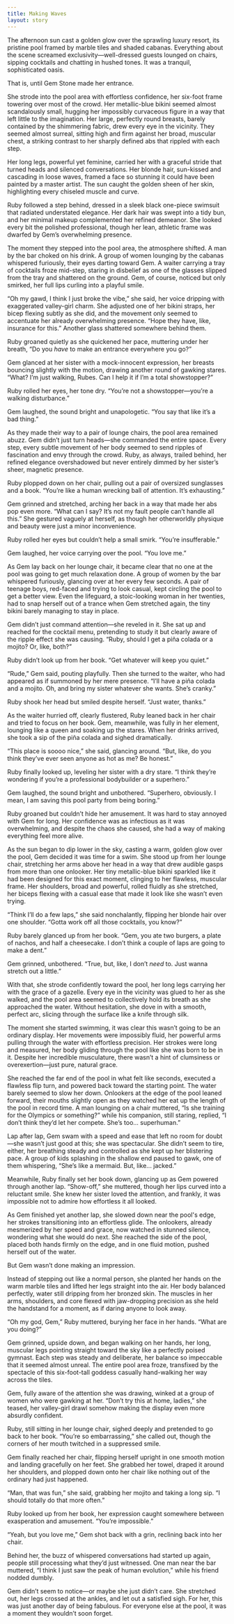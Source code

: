```yaml
---
title: Making Waves
layout: story
---
```


The afternoon sun cast a golden glow over the sprawling luxury resort, its pristine pool framed by marble tiles and shaded cabanas. Everything about the scene screamed exclusivity—well-dressed guests lounged on chairs, sipping cocktails and chatting in hushed tones. It was a tranquil, sophisticated oasis.

That is, until Gem Stone made her entrance.

She strode into the pool area with effortless confidence, her six-foot frame towering over most of the crowd. Her metallic-blue bikini seemed almost scandalously small, hugging her impossibly curvaceous figure in a way that left little to the imagination. Her large, perfectly round breasts, barely contained by the shimmering fabric, drew every eye in the vicinity. They seemed almost surreal, sitting high and firm against her broad, muscular chest, a striking contrast to her sharply defined abs that rippled with each step. 

Her long legs, powerful yet feminine, carried her with a graceful stride that turned heads and silenced conversations. Her blonde hair, sun-kissed and cascading in loose waves, framed a face so stunning it could have been painted by a master artist. The sun caught the golden sheen of her skin, highlighting every chiseled muscle and curve. 

Ruby followed a step behind, dressed in a sleek black one-piece swimsuit that radiated understated elegance. Her dark hair was swept into a tidy bun, and her minimal makeup complemented her refined demeanor. She looked every bit the polished professional, though her lean, athletic frame was dwarfed by Gem’s overwhelming presence. 

The moment they stepped into the pool area, the atmosphere shifted. A man by the bar choked on his drink. A group of women lounging by the cabanas whispered furiously, their eyes darting toward Gem. A waiter carrying a tray of cocktails froze mid-step, staring in disbelief as one of the glasses slipped from the tray and shattered on the ground. Gem, of course, noticed but only smirked, her full lips curling into a playful smile.

“Oh my gawd, I think I just broke the vibe,” she said, her voice dripping with exaggerated valley-girl charm. She adjusted one of her bikini straps, her bicep flexing subtly as she did, and the movement only seemed to accentuate her already overwhelming presence. “Hope they have, like, insurance for this.” Another glass shattered somewhere behind them.

Ruby groaned quietly as she quickened her pace, muttering under her breath, “Do you *have* to make an entrance everywhere you go?”

Gem glanced at her sister with a mock-innocent expression, her breasts bouncing slightly with the motion, drawing another round of gawking stares. “What? I’m just walking, Rubes. Can I help it if I’m a total showstopper?”

Ruby rolled her eyes, her tone dry. “You’re not a showstopper—you’re a walking disturbance.”

Gem laughed, the sound bright and unapologetic. “You say that like it’s a bad thing.”

As they made their way to a pair of lounge chairs, the pool area remained abuzz. Gem didn’t just turn heads—she commanded the entire space. Every step, every subtle movement of her body seemed to send ripples of fascination and envy through the crowd. Ruby, as always, trailed behind, her refined elegance overshadowed but never entirely dimmed by her sister’s sheer, magnetic presence. 

Ruby plopped down on her chair, pulling out a pair of oversized sunglasses and a book. “You’re like a human wrecking ball of attention. It’s exhausting.”

Gem grinned and stretched, arching her back in a way that made her abs pop even more. “What can I say? It’s not my fault people can’t handle all this.” She gestured vaguely at herself, as though her otherworldly physique and beauty were just a minor inconvenience.

Ruby rolled her eyes but couldn’t help a small smirk. “You’re insufferable.”

Gem laughed, her voice carrying over the pool. “You love me.”

As Gem lay back on her lounge chair, it became clear that no one at the pool was going to get much relaxation done. A group of women by the bar whispered furiously, glancing over at her every few seconds. A pair of teenage boys, red-faced and trying to look casual, kept circling the pool to get a better view. Even the lifeguard, a stoic-looking woman in her twenties, had to snap herself out of a trance when Gem stretched again, the tiny bikini barely managing to stay in place.

Gem didn’t just command attention—she reveled in it. She sat up and reached for the cocktail menu, pretending to study it but clearly aware of the ripple effect she was causing. “Ruby, should I get a piña colada or a mojito? Or, like, both?”

Ruby didn’t look up from her book. “Get whatever will keep you quiet.”

“Rude,” Gem said, pouting playfully. Then she turned to the waiter, who had appeared as if summoned by her mere presence. “I’ll have a piña colada and a mojito. Oh, and bring my sister whatever she wants. She’s cranky.”

Ruby shook her head but smiled despite herself. “Just water, thanks.”

As the waiter hurried off, clearly flustered, Ruby leaned back in her chair and tried to focus on her book. Gem, meanwhile, was fully in her element, lounging like a queen and soaking up the stares. When her drinks arrived, she took a sip of the piña colada and sighed dramatically.

“This place is soooo nice,” she said, glancing around. “But, like, do you think they’ve ever seen anyone as hot as me? Be honest.”

Ruby finally looked up, leveling her sister with a dry stare. “I think they’re wondering if you’re a professional bodybuilder or a superhero.”

Gem laughed, the sound bright and unbothered. “Superhero, obviously. I mean, I am saving this pool party from being boring.”

Ruby groaned but couldn’t hide her amusement. It was hard to stay annoyed with Gem for long. Her confidence was as infectious as it was overwhelming, and despite the chaos she caused, she had a way of making everything feel more alive.







As the sun began to dip lower in the sky, casting a warm, golden glow over the pool, Gem decided it was time for a swim. She stood up from her lounge chair, stretching her arms above her head in a way that drew audible gasps from more than one onlooker. Her tiny metallic-blue bikini sparkled like it had been designed for this exact moment, clinging to her flawless, muscular frame. Her shoulders, broad and powerful, rolled fluidly as she stretched, her biceps flexing with a casual ease that made it look like she wasn’t even trying.

“Think I’ll do a few laps,” she said nonchalantly, flipping her blonde hair over one shoulder. “Gotta work off all those cocktails, you know?”

Ruby barely glanced up from her book. “Gem, you ate two burgers, a plate of nachos, and half a cheesecake. I don’t think a couple of laps are going to make a dent.”

Gem grinned, unbothered. “True, but, like, I don’t *need* to. Just wanna stretch out a little.”

With that, she strode confidently toward the pool, her long legs carrying her with the grace of a gazelle. Every eye in the vicinity was glued to her as she walked, and the pool area seemed to collectively hold its breath as she approached the water. Without hesitation, she dove in with a smooth, perfect arc, slicing through the surface like a knife through silk.

The moment she started swimming, it was clear this wasn’t going to be an ordinary display. Her movements were impossibly fluid, her powerful arms pulling through the water with effortless precision. Her strokes were long and measured, her body gliding through the pool like she was born to be in it. Despite her incredible musculature, there wasn’t a hint of clumsiness or overexertion—just pure, natural grace.

She reached the far end of the pool in what felt like seconds, executed a flawless flip turn, and powered back toward the starting point. The water barely seemed to slow her down. Onlookers at the edge of the pool leaned forward, their mouths slightly open as they watched her eat up the length of the pool in record time. A man lounging on a chair muttered, “Is she training for the Olympics or something?” while his companion, still staring, replied, “I don’t think they’d let her compete. She’s too... superhuman.”

Lap after lap, Gem swam with a speed and ease that left no room for doubt—she wasn’t just good at this; she was spectacular. She didn’t seem to tire, either, her breathing steady and controlled as she kept up her blistering pace. A group of kids splashing in the shallow end paused to gawk, one of them whispering, “She’s like a mermaid. But, like... jacked.”

Meanwhile, Ruby finally set her book down, glancing up as Gem powered through another lap. “Show-off,” she muttered, though her lips curved into a reluctant smile. She knew her sister loved the attention, and frankly, it was impossible not to admire how effortless it all looked.

As Gem finished yet another lap, she slowed down near the pool's edge, her strokes transitioning into an effortless glide. The onlookers, already mesmerized by her speed and grace, now watched in stunned silence, wondering what she would do next. She reached the side of the pool, placed both hands firmly on the edge, and in one fluid motion, pushed herself out of the water.

But Gem wasn’t done making an impression.

Instead of stepping out like a normal person, she planted her hands on the warm marble tiles and lifted her legs straight into the air. Her body balanced perfectly, water still dripping from her bronzed skin. The muscles in her arms, shoulders, and core flexed with jaw-dropping precision as she held the handstand for a moment, as if daring anyone to look away.

“Oh my god, Gem,” Ruby muttered, burying her face in her hands. “What are you doing?”

Gem grinned, upside down, and began walking on her hands, her long, muscular legs pointing straight toward the sky like a perfectly poised gymnast. Each step was steady and deliberate, her balance so impeccable that it seemed almost unreal. The entire pool area froze, transfixed by the spectacle of this six-foot-tall goddess casually hand-walking her way across the tiles.

Gem, fully aware of the attention she was drawing, winked at a group of women who were gawking at her. “Don’t try this at home, ladies,” she teased, her valley-girl drawl somehow making the display even more absurdly confident.

Ruby, still sitting in her lounge chair, sighed deeply and pretended to go back to her book. “You’re so embarrassing,” she called out, though the corners of her mouth twitched in a suppressed smile.

Gem finally reached her chair, flipping herself upright in one smooth motion and landing gracefully on her feet. She grabbed her towel, draped it around her shoulders, and plopped down onto her chair like nothing out of the ordinary had just happened. 

“Man, that was fun,” she said, grabbing her mojito and taking a long sip. “I should totally do that more often.”

Ruby looked up from her book, her expression caught somewhere between exasperation and amusement. “You’re impossible.”

“Yeah, but you love me,” Gem shot back with a grin, reclining back into her chair. 

Behind her, the buzz of whispered conversations had started up again, people still processing what they’d just witnessed. One man near the bar muttered, “I think I just saw the peak of human evolution,” while his friend nodded dumbly.

Gem didn’t seem to notice—or maybe she just didn’t care. She stretched out, her legs crossed at the ankles, and let out a satisfied sigh. For her, this was just another day of being fabulous. For everyone else at the pool, it was a moment they wouldn’t soon forget.
